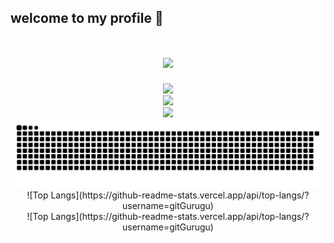 ## welcome to my profile 👋

<!--
**gitGurugu/gitGurugu** is a ✨ _special_ ✨ repository because its `README.md` (this file) appears on your GitHub profile.

Here are some ideas to get you started:

- 🔭 I’m currently working on ...
- 🌱 I’m currently learning ...
- 👯 I’m looking to collaborate on ...
- 🤔 I’m looking for help with ...
- 💬 Ask me about ...
- 📫 How to reach me: ...
- 😄 Pronouns: ...
- ⚡ Fun fact: ...
-->
<h1 align="center"> <a href="https://sunguoqi.com/"> <img src="https://readme-typing-svg.herokuapp.com/?lines=console.log(%22Hello%2C%20World!%22);curryking携全体计算机同仁;祝您今天愉快!&center=true&size=27"> </a> </h1>

<div align="center"> <img height="137px" src="https://github-readme-stats.vercel.app/api?username=gitGurugu&hide_title=true&hide_border=true&show_icons=trueline_height=21&text_color=000&icon_color=000&bg_color=0,ea6161,ffc64d,fffc4d,52fa5a&theme=graywhite" /> </div>

<div align="center"> <img src="https://github-readme-stats.vercel.app/api/top-langs/?username=gitGurugu&hide_title=true&hide_border=true&layout=compact&langs_count=6&text_color=000&icon_color=fff&bg_color=0,52fa5a,4dfcff,c64dff&theme=graywhite" /> </div>


<div align="center"> <img src="https://github-profile-trophy.vercel.app/?username=gitGurugu" /> </div>

<picture>
<source media="(prefers-color-scheme:dark)"srcset="https://raw.githubusercrcontent.com/gitGurugu/gitGurugu/output/github-contribution-grid-snake-dark.svg"
<source media="(prefers-color-scheme:light)"srcset="https://ram.githubusercontent.com/gitGurugu/gitGurugu/output/github-contribution-grid-snake.svg">
<img alt="github contribution grid snake animation" src="https://raw.githubusercontent.com/gitGurugu/gitGurugu/output/github-contribution-grid-snake.svg">
</picture>

<!--<p align="center">
  <img src="https://raw.githubusercontent.com/gitGurugu/gitGurugu/master/github-metrics.svg" alt="Contribution Graph" style="max-width: 100%; height: auto;">
</p>
-->

<div align="center">
  ![Top Langs](https://github-readme-stats.vercel.app/api/top-langs/?username=gitGurugu)
</div>
<div align="center">
![Top Langs](https://github-readme-stats.vercel.app/api/top-langs/?username=gitGurugu)
</div>
